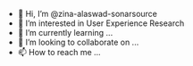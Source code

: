 - 👋 Hi, I’m @zina-alaswad-sonarsource
- 👀 I’m interested in User Experience Research
- 🌱 I’m currently learning ...
- 💞️ I’m looking to collaborate on ...
- 📫 How to reach me ...

<!---
zina-alaswad-sonarsource/zina-alaswad-sonarsource is a ✨ special ✨ repository because its `README.md` (this file) appears on your GitHub profile.
You can click the Preview link to take a look at your changes.
--->
